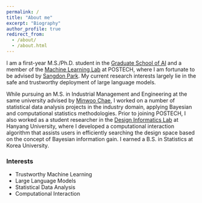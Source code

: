 ```yaml
---
permalink: /
title: "About me"
excerpt: "Biography"
author_profile: true
redirect_from: 
  - /about/
  - /about.html
---
```



I am a first-year M.S./Ph.D. student in the [Graduate School of AI](https://ai.postech.ac.kr/) and a member of the [Machine Learning Lab](https://ml.postech.ac.kr/) at POSTECH, where I am fortunate to be advised by [Sangdon Park](https://sangdon.github.io/). My current research interests largely lie in the safe and trustworthy deployment of large language models.

While pursuing an M.S. in Industrial Management and Engineering at the same university advised by [Minwoo Chae](https://sds.postech.ac.kr/), I worked on a number of statistical data analysis projects in the industry domain, applying Bayesian and computational statistics methodologies. Prior to joining POSTECH, I also worked as a student researcher in the [Design Informatics Lab](https://designinformatics.hanyang.ac.kr/) at Hanyang University, where I developed a computational interaction algorithm that assists users in efficiently searching the design space based on the concept of Bayesian information gain. I earned a B.S. in Statistics at Korea University.


### Interests
- Trustworthy Machine Learning
- Large Language Models
- Statistical Data Analysis
- Computational Interaction

